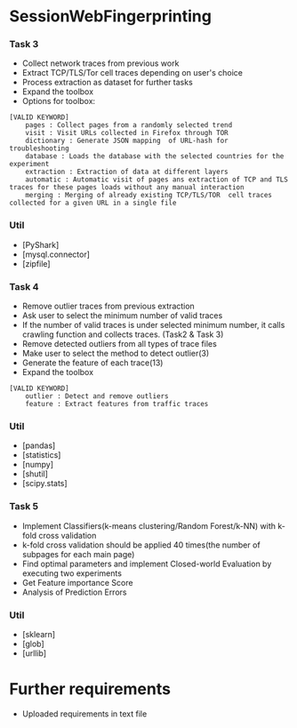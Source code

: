 # SessionWebFingerprinting


### Task 3
- Collect network traces from previous work
- Extract TCP/TLS/Tor cell traces depending on user's choice
- Process extraction as dataset for further tasks
- Expand the toolbox
- Options for toolbox:
```
[VALID KEYWORD]
    pages : Collect pages from a randomly selected trend
    visit : Visit URLs collected in Firefox through TOR
    dictionary : Generate JSON mapping  of URL-hash for troubleshooting
    database : Loads the database with the selected countries for the experiment
    extraction : Extraction of data at different layers
    automatic : Automatic visit of pages ans extraction of TCP and TLS traces for these pages loads without any manual interaction
    merging : Merging of already existing TCP/TLS/TOR  cell traces collected for a given URL in a single file
```

### Util
- [PyShark]
- [mysql.connector]
- [zipfile]


### Task 4
- Remove outlier traces from previous extraction
- Ask user to select the minimum number of valid traces
- If the number of valid traces is under selected minimum number, it calls crawling function and collects traces. (Task2 & Task 3)
- Remove detected outliers from all types of trace files
- Make user to select the method to detect outlier(3)
- Generate the feature of each trace(13)
- Expand the toolbox
```
[VALID KEYWORD]
    outlier : Detect and remove outliers
    feature : Extract features from traffic traces
```
### Util
- [pandas]
- [statistics]
- [numpy]
- [shutil]
- [scipy.stats]

### Task 5
- Implement Classifiers(k-means clustering/Random Forest/k-NN) with k-fold cross validation
- k-fold cross validation should be applied 40 times(the number of subpages for each main page)
- Find optimal parameters and implement Closed-world Evaluation by executing two experiments
- Get Feature importance Score
- Analysis of Prediction Errors

### Util
- [sklearn]
- [glob]
- [urllib]

# Further requirements
- Uploaded requirements in text file
